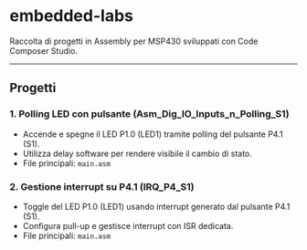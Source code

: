 # embedded-labs

Raccolta di progetti in Assembly per MSP430 sviluppati con Code Composer Studio.

---

## Progetti

### 1. Polling LED con pulsante (Asm_Dig_IO_Inputs_n_Polling_S1)
- Accende e spegne il LED P1.0 (LED1) tramite polling del pulsante P4.1 (S1).
- Utilizza delay software per rendere visibile il cambio di stato.
- File principali: `main.asm`

### 2. Gestione interrupt su P4.1 (IRQ_P4_S1)
- Toggle del LED P1.0 (LED1) usando interrupt generato dal pulsante P4.1 (S1).
- Configura pull-up e gestisce interrupt con ISR dedicata.
- File principali: `main.asm`
